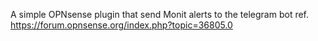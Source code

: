 A simple OPNsense plugin that send Monit alerts to the telegram bot
ref. https://forum.opnsense.org/index.php?topic=36805.0

